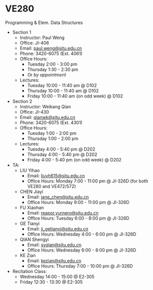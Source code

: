 # VE280
Programming &amp; Elem. Data Structures

+ Section 1
  + Instructor: Paul Weng 
  + Office: JI-406
  + Email: paul.weng@sjtu.edu.cn
  + Phone: 3420-6075 (Ext. 4061)
  + Office Hours:
    + Tuesday 2:00 - 3:00 pm
    + Thursday 1:30 - 2:30 pm
    + Or _by appointment_
  + Lectures:
    + Tuesday 10:00 - 11:40 am @ D102
    + Thursday 10:00 - 11:40 am @ D102
    + Friday 10:00 - 11:40 am (on odd week) @ D102
+ Section 2
  + Instructor: Weikang Qian
  + Office: JI-430
  + Email: qianwk@sjtu.edu.cn
  + Phone: 3420-6075 (Ext. 4301)
  + Office Hours:
    + Tuesday 1:00 - 2:00 pm
    + Thursday 1:00 - 2:00 pm
  + Lectures:
    + Tuesday 4:00 - 5:40 pm @ D202
    + Thursday 4:00 - 5:40 pm @ D202
    + Friday 4:00 - 5:40 pm (on odd week) @ D202
+ TA: 
  + LIU Yihao
    + Email: liuyh615@sjtu.edu.cn
    + Office Hours: Monday 7:00 - 11:00 pm @ JI-326D (for both VE280 and VE472/572)
  + CHEN Jiayi
    + Email:  jane_chen@sjtu.edu.cn
    + Office Hours: Monday 9:00 - 11:00 pm @ JI-326D
  + FU Xiaohan
    + Email: reapor.yurnero@sjtu.edu.cn
    + Office Hours: Tuesday 6:00 - 8:00 pm @ JI-326D
  + GE Tianyi
    + Email: ji_getianyi@sjtu.edu.cn
    + Office Hours: Wednesday 4:00 - 6:00 pm @ JI-326D
  + QIAN Shengyi
    + Email: syqian@sjtu.edu.cn
    + Office Hours: Wednesday 6:00 - 8:00 pm @ JI-326D
  + KE Zian
    + Email: kezian@sjtu.edu.cn
    + Office Hours: Thursday 7:00 - 10:00 pm @ JI-326D
+ Recitation Class: 
  + Wednesday 14:00 - 15:00 @ E2-305
  + Friday 12:30 - 13:30 @ E2-305
